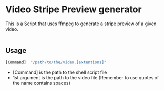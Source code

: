 Video Stripe Preview generator
===

This is a Script that uses ffmpeg to generate a stripe preview of a given video.
<br></br>



Usage
---
```bash
[Command]  "/path/to/the/video.[extentions]"

```

- [Command] is the path to the shell script file
- 1st argument is the path to the video file (Remember to use quotes of the name contains spaces)